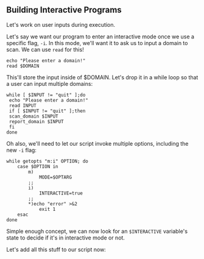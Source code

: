 ## Building Interactive Programs

Let's work on user inputs during execution.

Let's say we want our program to enter an interactive mode once we use a specific flag, `-i`. In this mode, we'll want it to ask us to input a domain to scan. We can use `read` for this!

```
echo "Please enter a domain!"
read $DOMAIN
```

This'll store the input inside of $DOMAIN. Let's drop it in a while loop so that a user can input multiple domains:

```
while [ $INPUT != "quit" ];do
 echo "Please enter a domain!"
 read INPUT
 if [ $INPUT != "quit" ];then
 scan_domain $INPUT
 report_domain $INPUT
 fi
done
```

Oh also, we'll need to let our script invoke multiple options, including the new `-i` flag:

```
while getopts "m:i" OPTION; do
    case $OPTION in
        m)
            MODE=$OPTARG
        ;;
        i)
            INTERACTIVE=true
        ;;
        *)echo "error" >&2
            exit 1
    esac
done
```

Simple enough concept, we can now look for an `$INTERACTIVE` variable's state to decide if it's in interactive mode or not.

Let's add all this stuff to our script now:

```

```
